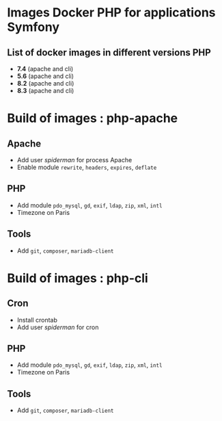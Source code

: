 # Images Docker PHP for applications Symfony


## List of docker images in different versions PHP

- **7.4** (apache and cli)
- **5.6** (apache and cli)
- **8.2** (apache and cli)
- **8.3** (apache and cli)


# Build of images : **php-apache**

## Apache
- Add user *spiderman* for process Apache
- Enable module `rewrite`, `headers`, `expires`, `deflate`

## PHP
- Add module `pdo_mysql`, `gd`, `exif`, `ldap`, `zip`, `xml`, `intl`
- Timezone on Paris

## Tools
- Add `git`, `composer`, `mariadb-client`


# Build of images : **php-cli**

## Cron
- Install crontab
- Add user *spiderman* for cron

## PHP
- Add module `pdo_mysql`, `gd`, `exif`, `ldap`, `zip`, `xml`, `intl`
- Timezone on Paris

## Tools
- Add `git`, `composer`, `mariadb-client`
